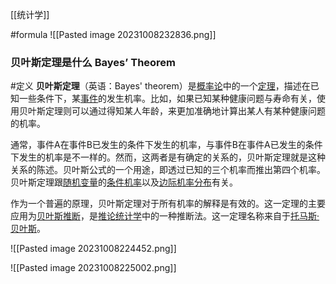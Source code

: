 [[统计学]]

#formula 
![[Pasted image 20231008232836.png]]

### 贝叶斯定理是什么 Bayes’ Theorem

#定义 
**贝叶斯定理**（英语：Bayes' theorem）是[概率论](https://zh.wikipedia.org/wiki/%E6%A6%82%E7%8E%87%E8%AB%96 "概率论")中的一个[定理](https://zh.wikipedia.org/wiki/%E5%AE%9A%E7%90%86 "定理")，描述在已知一些条件下，某[事件](https://zh.wikipedia.org/wiki/%E4%BA%8B%E4%BB%B6_(%E6%A6%82%E7%8E%87%E8%AE%BA) "事件 (概率论)")的发生机率。比如，如果已知某种健康问题与寿命有关，使用贝叶斯定理则可以通过得知某人年龄，来更加准确地计算出某人有某种健康问题的机率。

通常，事件A在事件B已发生的条件下发生的机率，与事件B在事件A已发生的条件下发生的机率是不一样的。然而，这两者是有确定的关系的，贝叶斯定理就是这种关系的陈述。贝叶斯公式的一个用途，即透过已知的三个机率而推出第四个机率。贝叶斯定理跟[随机变量](https://zh.wikipedia.org/wiki/%E9%9A%A8%E6%A9%9F%E8%AE%8A%E9%87%8F "随机变量")的[条件机率](https://zh.wikipedia.org/wiki/%E6%A2%9D%E4%BB%B6%E6%A9%9F%E7%8E%87 "条件机率")以及[边际机率分布](https://zh.wikipedia.org/wiki/%E8%81%94%E5%90%88%E5%88%86%E5%B8%83 "联合分布")有关。

作为一个普遍的原理，贝叶斯定理对于所有机率的解释是有效的。这一定理的主要应用为[贝叶斯推断](https://zh.wikipedia.org/wiki/%E8%B4%9D%E5%8F%B6%E6%96%AF%E6%8E%A8%E6%96%AD "贝叶斯推断")，是[推论统计学](https://zh.wikipedia.org/wiki/%E6%8E%A8%E8%AB%96%E7%B5%B1%E8%A8%88%E5%AD%B8 "推论统计学")中的一种推断法。这一定理名称来自于[托马斯·贝叶斯](https://zh.wikipedia.org/wiki/%E6%89%98%E9%A9%AC%E6%96%AF%C2%B7%E8%B4%9D%E5%8F%B6%E6%96%AF "托马斯·贝叶斯")。


![[Pasted image 20231008224452.png]]

![[Pasted image 20231008225002.png]]



